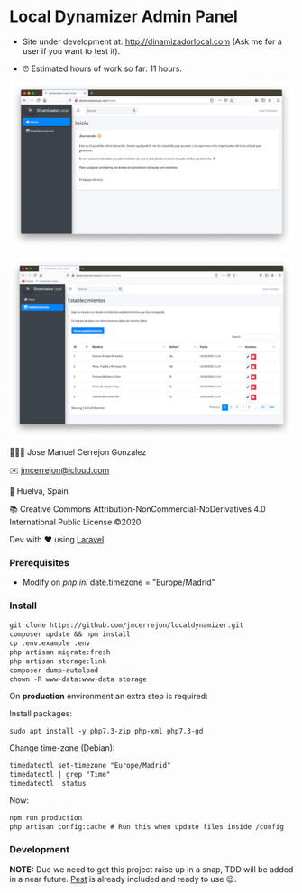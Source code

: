 # Local Dynamizer Admin Panel

* Site under development at: http://dinamizadorlocal.com (Ask me for a user if you want to test it).

* ⏰ Estimated hours of work so far: 11 hours.

![Local](./screenshots/screenshot_01.png)

![Local](./screenshots/screenshot_03.png)

👨🏻‍💻 Jose Manuel Cerrejon Gonzalez

✉️ jmcerrejon@icloud.com

📍 Huelva, Spain

📚 Creative Commons Attribution-NonCommercial-NoDerivatives 4.0 International Public License ©2020

Dev with ♥️ using [Laravel](https://www.laravel.com)

### Prerequisites

* Modify on *php.ini* date.timezone = "Europe/Madrid"

### Install

```
git clone https://github.com/jmcerrejon/localdynamizer.git
composer update && npm install
cp .env.example .env
php artisan migrate:fresh
php artisan storage:link
composer dump-autoload
chown -R www-data:www-data storage
```

On **production** environment an extra step is required:

Install packages:

```
sudo apt install -y php7.3-zip php-xml php7.3-gd
```

Change time-zone (Debian):

```
timedatectl set-timezone "Europe/Madrid"
timedatectl | grep "Time"
timedatectl  status
```

Now: 

```
npm run production
php artisan config:cache # Run this when update files inside /config 
```

### Development

**NOTE:** Due we need to get this project raise up in a snap, TDD will be added in a near future. [Pest](https://pestphp.com/) is already included and ready to use 😉.
